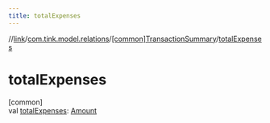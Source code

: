 ```yaml
---
title: totalExpenses
---
```

//[link](../../../index.html)/[com.tink.model.relations](../index.html)/[[common]TransactionSummary](index.html)/[totalExpenses](total-expenses.html)



# totalExpenses



[common]\
val [totalExpenses](total-expenses.html): [Amount](../../com.tink.model.misc/[common]-amount/index.html)




